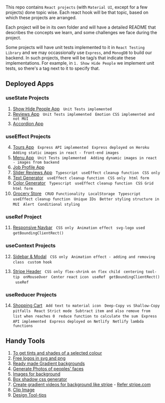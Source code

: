 This repo contains `React projects` (with `Material UI`, except for a few projects) done topic wise. Each react hook will be that topic, based on which these projects are arranged.

Each project will be in its own folder and will have a detailed README that describes the concepts we learn, and some challenges we face during the project.

Some projects will have unit tests implemented to it in `React Testing Library` and we may occassionally use `Express`, and `MonogDB` to build our backend. In such projects, there will be tag/s that indicate these implementations. For example, in `1. Show Hide People` we implement unit tests, so there's a tag next to it to specify that.

## Deployed Apps

### useState Projects

1. [Show Hide People App](https://1-show-hide-people-app.netlify.app/) &nbsp; `Unit Tests implemented`
2. [Reviews App](https://2-reviews-app.netlify.app/) &nbsp; `Unit Tests implemented` &nbsp; `Emotion CSS implemented and not MUI`
3. [Accordion App](https://4-accordion-questions-app.netlify.app/)

### useEffect Projects

4. [Tours App](https://3-tours-app.netlify.app/) &nbsp; `Express API implemented` &nbsp; `Express deployed on Heroku` &nbsp; `Adding static images in react - front-end images`
5. [Menu App](https://5-menu-app.netlify.app/) &nbsp; `Unit Tests implemented `&nbsp; `Adding dynamic images in react - images from backend`
6. [Job Profile App](https://6-job-profile-app.netlify.app/)
7. [Slider Reviews App](https://7-review-slider.netlify.app/) &nbsp; `Typescript` &nbsp; `useEffect cleanup function` &nbsp; `CSS only`
8. [Text Generator](https://8-text-generator.netlify.app/) &nbsp; `useEffect cleanup function` &nbsp; `CSS only` &nbsp; `html form`
9. [Color Generator](https://9-colour-generator.netlify.app/) &nbsp; `Typescript` &nbsp; `useEffect cleanup function` &nbsp; `CSS Grid` &nbsp; `html form`
10. [Grocery Store](https://10-grocery-store.netlify.app/) &nbsp; `CRUD Functionality` &nbsp; `LocalStorage` &nbsp; `Typescript` &nbsp; `useEffect cleanup function` &nbsp; `Unique IDs` &nbsp; `Better styling structure in MUI` &nbsp; `Alert` &nbsp; `Conditional styling`

### useRef Project

11. [Responsive Navbar](https://11-responsive-navbar.netlify.app/) &nbsp; `CSS only` &nbsp; `Animation effect` &nbsp; `svg-logo used` &nbsp; `getBoundingClientRect()`

### useContext Projects

12. [Sidebar & Modal](https://12-sidebar-modal-app.netlify.app/) &nbsp; `CSS only` &nbsp; `Animation effect - adding and removing class` &nbsp; `custom hook`

13. [Stripe Header](https://13-stripe-header-clone.netlify.app/) &nbsp; `CSS only` &nbsp;`flex-shrink on flex child` &nbsp; `centering tool-tip` &nbsp; `onMouseOver` &nbsp; `Center react icon` &nbsp; `useRef` &nbsp; `getBoundingClientRect()` &nbsp; `useRef`

### useReducer Projects

14. [Shopping Cart](https://14-shopping-cart.netlify.app/) &nbsp; `Add text to material icon` &nbsp; `Deep-Copy vs Shallow-Copy pitfalls` &nbsp; `React Strict mode` &nbsp; `Subtract item and also remove from list when reaches 0` &nbsp; `reduce function to calculate the sum` &nbsp; `Express API implemented` &nbsp; `Express deployed on Netlify` &nbsp; `Netlify lambda functions`

## Handy Tools

1. [To get tints and shades of a selected colour](https://maketintsandshades.com/)
2. [Free logos in svg and png](https://myfreelogomaker.com/)
3. [Ready made Gradient backgrounds](https://uigradients.com/)
4. [Generate Photos of peoples' faces](https://generated.photos/)
5. [Images for background](https://unsplash.com/)
6. [Box shadow css generator](https://html-css-js.com/css/generator/box-shadow/)
7. [Create gradient videos for background like stripe](https://codesandbox.io/s/bxnsx?file=/src/App.js:0-617) - [Refer stripe.com](https://stripe.com/en-ca)
8. [Clip Image](https://bennettfeely.com/clippy/)
9. [Design Tool-tips](https://blog.logrocket.com/creating-beautiful-tooltips-with-only-css/)
